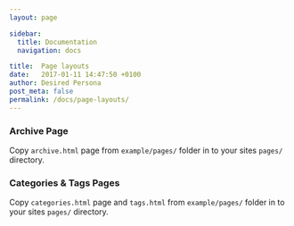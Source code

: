 ```yaml
---
layout: page

sidebar:
  title: Documentation
  navigation: docs

title:  Page layouts
date:   2017-01-11 14:47:50 +0100
author: Desired Persona
post_meta: false
permalink: /docs/page-layouts/
---
```


### Archive Page
Copy `archive.html` page from `example/pages/` folder in to your sites `pages/` directory.

### Categories & Tags Pages
Copy `categories.html` page and `tags.html` from `example/pages/` folder in to your sites `pages/` directory.

